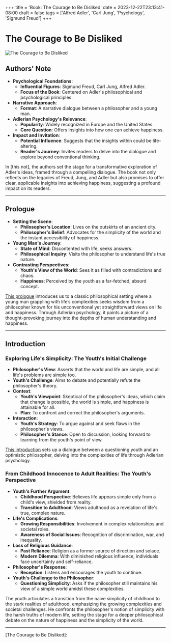 +++
title = 'Book: The Courage to Be Disliked'
date = 2023-12-22T23:13:41-08:00
draft = false
tags = ['Alfred Adler', 'Carl Jung', 'Psychology', 'Sigmund Freud']
+++

# The Courage to Be Disliked

![The Courage to Be Disliked](https://github.com/gaviral/avi/blob/main/assets/images/the_courage_to_be_disliked.jpg?raw=true)

## Authors' Note

<!-- Sigmund Freud, Carl Jung, and Alfred Adler are all giants in the world of psychology. This book is a distillation of Adler’s philosophical and psychological ideas and teachings, taking the form of a narrative dialogue between a philosopher and a young man.
Adlerian psychology enjoys a broad base of support in Europe and the United States, and presents simple and straightforward answers to the philosophical question: How can one be happy? Adlerian psychology might hold the key. Reading this book could change your life. Now, let us accompany the young man and venture beyond the “door.” -->

- **Psychological Foundations**:
    - **Influential Figures**: Sigmund Freud, Carl Jung, Alfred Adler.
    - **Focus of the Book**: Centered on Adler's philosophical and psychological principles.
- **Narrative Approach**:
    - **Format**: A narrative dialogue between a philosopher and a young man.
- **Adlerian Psychology's Relevance**:
    - **Popularity**: Widely recognized in Europe and the United States.
    - **Core Question**: Offers insights into how one can achieve happiness.
- **Impact and Invitation**:
    - **Potential Influence**: Suggests that the insights within could be life-altering.
    - **Reader's Journey**: Invites readers to delve into the dialogue and explore beyond conventional thinking.

In [this not], the authors set the stage for a transformative exploration of Adler's ideas, framed through a compelling dialogue. The book not only reflects on the legacies of Freud, Jung, and Adler but also promises to offer clear, applicable insights into achieving happiness, suggesting a profound impact on its readers.

---

## Prologue

<!-- On the outskirts of the thousand-year-old city lived a philosopher who taught that the world was simple and that happiness was within the reach of every man, instantly. A young man who was dissatisfied with life went to visit this philosopher to get to the heart of the matter. This youth found the world a chaotic mass of contradictions and, in his anxious eyes, any notion of happiness was completely absurd. -->

- **Setting the Scene**:
    - **Philosopher's Location**: Lives on the outskirts of an ancient city.
    - **Philosopher's Belief**: Advocates for the simplicity of the world and the instant accessibility of happiness.
- **Young Man's Journey**:
    - **State of Mind**: Discontented with life, seeks answers.
    - **Philosophical Inquiry**: Visits the philosopher to understand life's true nature.
- **Contrasting Perspectives**:
    - **Youth's View of the World**: Sees it as filled with contradictions and chaos.
    - **Happiness**: Perceived by the youth as a far-fetched, absurd concept.

[This prologue] introduces us to a classic philosophical setting where a young man grappling with life’s complexities seeks wisdom from a philosopher known for his unconventional yet straightforward views on life and happiness. Through Adlerian psychology, it paints a picture of a thought-provoking journey into the depths of human understanding and happiness.

---

## Introduction

### Exploring Life's Simplicity: The Youth's Initial Challenge

<!--
YOUTH: I want to ask you once again; you do believe that the world is, in all ways, a simple place?
PHILOSOPHER: Yes, this world is astonishingly simple and life itself is, too. YOUTH: So, is this your idealistic argument or is it a workable theory? What I
mean is, are you saying that any issues you or I face in life are simple too?
PHILOSOPHER: Yes, of course.
YOUTH: Alright then, but let me explain why I have come to visit you today. Firstly, I want to debate this with you until I am satisfied, and then, if possible, I want to get you to retract this theory.
PHILOSOPHER: Ha-ha.
YOUTH: Because I have heard all about your reputation. The word is that there is an eccentric philosopher living here whose teachings and arguments are hard to ignore, namely, that people can change, that the world is simple and that everyone can be happy. That is the sort of thing I have heard, but I and that view totally unacceptable, so I wanted to confirm things for myself. If I nd anything you say completely off, I will point it out and then correct you . . . But will you find that annoying?
PHILOSOPHER: No, I would welcome the opportunity. I have been hoping to hear from a young person just like you and to learn as much as possible from what you can tell me.
-->

- **Philosopher's View**: Asserts that the world and life are simple, and all life's problems are simple too.
- **Youth's Challenge**: Aims to debate and potentially refute the philosopher's theory.
- **Context**:
    - **Youth's Viewpoint**: Skeptical of the philosopher's ideas, which claim that change is possible, the world is simple, and happiness is attainable for all.
    - **Plan**: To confront and correct the philosopher's arguments.
- **Interaction**:
    - **Youth's Strategy**: To argue against and seek flaws in the philosopher's views.
    - **Philosopher's Stance**: Open to discussion, looking forward to learning from the youth's point of view.

[This introduction] sets up a dialogue between a questioning youth and an optimistic philosopher, delving into the complexities of life through Adlerian psychology.

### From Childhood Innocence to Adult Realities: The Youth's Perspective

<!-- 
YOUTH: Thanks. I do not intend to dismiss you out of hand. I will take your views into consideration and then look at the possibilities that present themselves. ‘The world is simple and life is simple, too’—if there is anything in this thesis that might contain truth, it would be life from a child’s point of view. Children do not have any obvious duties, like paying taxes or going to work. They are protected by their parents and society, and can spend days free from care. They can imagine a future that goes on forever and do whatever they want. They don’t have to see grim reality—they are blindfolded. So, to them the world must have a simple form. However, as a child matures to adulthood the world reveals its true nature. Very shortly, the child will know how things really are and what he is really allowed to do. His opinion will alter and all he will see is impossibility. His romantic view will end and be replaced by cruel realism.
PHILOSOPHER: I see. That is an interesting view.
YOUTH: That’s not all. Once grown up, the child will get entangled in all kinds of complicated relationships with people and have all kinds of responsibilities thrust upon him. That is how life will be, both at work and at home, and in any role he assumes in public life. It goes without saying that he will become aware of the various issues in society that he couldn’t understand as a child, including discrimination, war, and inequality, and he will not be able to ignore them. Am I wrong?
PHILOSOPHER: It sounds fine to me. Please continue.
YOUTH: Well, if we were still living at a time when religion held sway, salvation might be an option because the teachings of the divine were everything to us. All we had to do was obey them and consequently have little to think about. But religion has lost its power and now there is no real belief in God. With nothing to rely on, everyone is filled with anxiety and doubt. Everyone is living for themselves. That is how society is today, so please tell me—given these realities and in the light of what I have said—can you still say the world is simple?
 -->

- **Youth's Further Argument**:
    - **Childhood Perspective**: Believes life appears simple only from a child's view, shielded from reality.
    - **Transition to Adulthood**: Views adulthood as a revelation of life's true, complex nature.
- **Life's Complications**:
    - **Growing Responsibilities**: Involvement in complex relationships and societal roles.
    - **Awareness of Social Issues**: Recognition of discrimination, war, and inequality.
- **Loss of Religious Guidance**:
    - **Past Reliance**: Religion as a former source of direction and solace.
    - **Modern Dilemma**: With diminished religious influence, individuals face uncertainty and self-reliance.
- **Philosopher's Response**:
    - **Reception**: Listens and encourages the youth to continue.
- **Youth's Challenge to the Philosopher**:
    - **Questioning Simplicity**: Asks if the philosopher still maintains his view of a simple world amidst these complexities.

The youth articulates a transition from the naive simplicity of childhood to the stark realities of adulthood, emphasizing the growing complexities and societal challenges. He confronts the philosopher's notion of simplicity with the harsh truths of modern life, setting the stage for a deeper philosophical debate on the nature of happiness and the simplicity of the world.

---

[//]: # (Link References)

[The Courage to Be Disliked]: 

[This note]: https://archive.org/details/the-courage-to-be-disliked-how-to-change-your-life-and-achieve-real-happiness/page/n7/mode/1up
[This prologue]: https://archive.org/details/the-courage-to-be-disliked-how-to-change-your-life-and-achieve-real-happiness/page/n8/mode/1up
[This introduction]: https://archive.org/details/the-courage-to-be-disliked-how-to-change-your-life-and-achieve-real-happiness/page/n9/mode/1up
